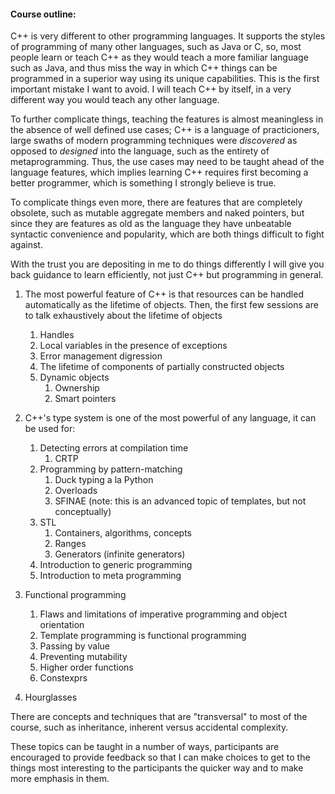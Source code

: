 #### Course outline:

C++ is very different to other programming languages.  It supports the styles of programming of many other languages, such as Java or C, so, most people learn or teach C++ as they would teach a more familiar language such as Java, and thus miss the way in which C++ things can be programmed in a superior way using its unique capabilities.  This is the first important mistake I want to avoid.  I will teach C++ by itself, in a very different way you would teach any other language.

To further complicate things, teaching the features is almost meaningless in the absence of well defined use cases; C++ is a language of practicioners, large swaths of modern programming techniques were *discovered* as opposed to *designed* into the language, such as the entirety of metaprogramming.  Thus, the use cases may need to be taught ahead of the language features, which implies learning C++ requires first becoming a better programmer, which is something I strongly believe is true.

To complicate things even more, there are features that are completely obsolete, such as mutable aggregate members and naked pointers, but since they are features as old as the language they have unbeatable syntactic convenience and popularity, which are both things difficult to fight against.

With the trust you are depositing in me to do things differently I will give you back guidance to learn efficiently, not just C++ but programming in general.

1. The most powerful feature of C++ is that resources can be handled automatically as the lifetime of objects.  Then, the first few sessions are to talk exhaustively about the lifetime of objects
	1. Handles
	2. Local variables in the presence of exceptions
	3. Error management digression
	4. The lifetime of components of partially constructed objects
	5. Dynamic objects
		1. Ownership
		2. Smart pointers

2. C++'s type system is one of the most powerful of any language, it can be used for:
	1. Detecting errors at compilation time
		1. CRTP
	2. Programming by pattern-matching
		1. Duck typing a la Python
		2. Overloads
		3. SFINAE (note: this is an advanced topic of templates, but not conceptually)
	3. STL
		1. Containers, algorithms, concepts
		2. Ranges
		3. Generators (infinite generators)
	4. Introduction to generic programming
	5. Introduction to meta programming

3. Functional programming
	1. Flaws and limitations of imperative programming and object orientation
	2. Template programming is functional programming
	3. Passing by value
	4. Preventing mutability
	5. Higher order functions
	6. Constexprs

4. Hourglasses

There are concepts and techniques that are "transversal" to most of the course, such as inheritance, inherent versus accidental complexity.

These topics can be taught in a number of ways, participants are encouraged to provide feedback so that I can make choices to get to the things most interesting to the participants the quicker way and to make more emphasis in them.
